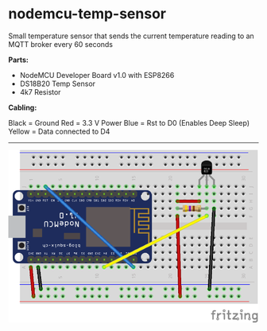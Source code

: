 # nodemcu-temp-sensor

Small temperature sensor that sends the current temperature reading to an MQTT broker every 60 seconds

**Parts:**

 - NodeMCU Developer Board v1.0 with ESP8266 
 - DS18B20 Temp Sensor 
 - 4k7 Resistor

**Cabling:**

Black = Ground
Red = 3.3 V Power
Blue = Rst to D0 (Enables Deep Sleep)
Yellow = Data connected to D4

----------


![Breadboard Layout](https://github.com/eximo84/nodemcu-temp-sensor/blob/master/layout.png?raw=true)
